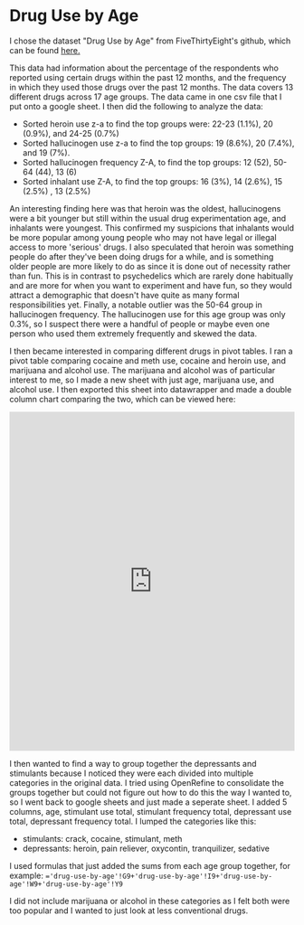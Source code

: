# Drug Use by Age
I chose the dataset "Drug Use by Age" from FiveThirtyEight's github, which can be found [here.](https://github.com/fivethirtyeight/data/tree/master/drug-use-by-age)

This data had information about the percentage of the respondents who reported using certain drugs within the past 12 months, and the frequency in which they used those drugs over the past 12 months. The data covers 13 different drugs across 17 age groups. The data came in one csv file that I put onto a google sheet. I then did the following to analyze the data:
* Sorted heroin use z-a to find the top groups were: 22-23 (1.1%), 20 (0.9%), and 24-25 (0.7%)
* Sorted hallucinogen use z-a to find the top groups: 19 (8.6%), 20 (7.4%), and 19 (7%). 
* Sorted hallucinogen frequency Z-A, to find the top groups: 12 (52), 50-64 (44), 13 (6)
* Sorted inhalant use Z-A, to find the top groups: 16 (3%), 14 (2.6%), 15 (2.5%) , 13 (2.5%)

An interesting finding here was that heroin was the oldest, hallucinogens were a bit younger but still within the usual drug experimentation age, and inhalants were youngest. This confirmed my suspicions that inhalants would be more popular among young people who may not have legal or illegal access to more 'serious' drugs. I also speculated that heroin was something people do after they've been doing drugs for a while, and is something older people are more likely to do as since it is done out of necessity rather than fun. This is in contrast to psychedelics which are rarely done habitually and are more for when you want to experiment and have fun, so they would attract a demographic that doesn't have quite as many formal responsibilities yet. Finally, a notable outlier was the 50-64 group in hallucinogen frequency. The hallucinogen use for this age group was only 0.3%, so I suspect there were a handful of people or maybe even one person who used them extremely frequently and skewed the data. 

I then became interested in comparing different drugs in pivot tables. I ran a pivot table comparing cocaine and meth use, cocaine and heroin use, and marijuana and alcohol use. The marijuana and alcohol was of particular interest to me, so I made a new sheet with just age, marijuana use, and alcohol use. I then exported this sheet into datawrapper and made a double column chart comparing the two, which can be viewed here: 

<iframe title="Marijuana and Alcohol Use By Age" aria-label="chart" id="datawrapper-chart-KtiSm" src="https://datawrapper.dwcdn.net/KtiSm/1/" scrolling="no" frameborder="0" style="width: 0; min-width: 100% !important; border: none;" height="600"></iframe><script type="text/javascript">!function(){"use strict";window.addEventListener("message",(function(a){if(void 0!==a.data["datawrapper-height"])for(var e in a.data["datawrapper-height"]){var t=document.getElementById("datawrapper-chart-"+e)||document.querySelector("iframe[src*='"+e+"']");t&&(t.style.height=a.data["datawrapper-height"][e]+"px")}}))}();
</script>

I then wanted to find a way to group together the depressants and stimulants because I noticed they were each divided into multiple categories in the original data. I tried using OpenRefine to consolidate the groups together but could not figure out how to do this the way I wanted to, so I went back to google sheets and just made a seperate sheet. I added 5 columns, age, stimulant use total, stimulant frequency total, depressant use total, depressant frequency total. I lumped the categories like this:
* stimulants: crack, cocaine, stimulant, meth
* depressants: heroin, pain reliever, oxycontin, tranquilizer, sedative

I used formulas that just added the sums from each age group together, for example: ``` ='drug-use-by-age'!G9+'drug-use-by-age'!I9+'drug-use-by-age'!W9+'drug-use-by-age'!Y9 ```

I did not include marijuana or alcohol in these categories as I felt both were too popular and I wanted to just look at less conventional drugs. 

